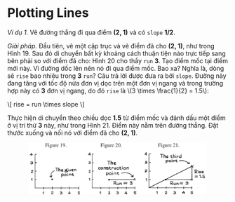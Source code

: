 # Plotting Lines

_Ví dụ 1._ Vẽ đường thẳng đi qua điểm **(2, 1)** và có `slope` **1/2**.


_Giải pháp._ Đầu tiên, vẽ một cặp trục và vẽ điểm đã cho **(2, 1)**, như trong Hình 19. Sau đó di chuyển bất kỳ khoảng cách thuận tiện nào trực tiếp sang bên phải so với điểm đã cho: Hình 20 cho thầy `run` **3**. Tạo điểm mốc tại điểm mới này. Vì đường dốc lên nên nó đi qua điểm mốc. Bao xa? Nghĩa là, dòng sẽ `rise` bao nhiêu trong **3** `run`? Câu trả lời được đưa ra bởi `slope`. Đường này đang tăng với tốc độ nửa đơn vị dọc trên một đơn vị ngang và trong trường hợp này có **3** đơn vị ngang, do đó `rise` là \\(3 \times \frac{1}{2} = 1.5\\):

\\[
rise = run \times slope
\\]


Thực hiện di chuyển theo chiều dọc **1.5** từ điểm mốc và đánh dấu một điểm ở vị trí thứ **3** này, như trong Hình 21. Điểm này nằm trên đường thẳng. Đặt thước xuống và nối nó với điểm đã cho **(2, 1)**.

<center><img src="fig192021.png" width="80%" height="auto"></center>
